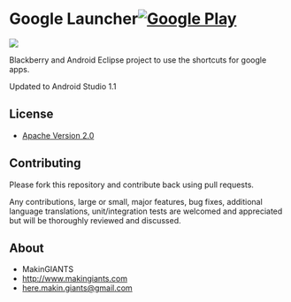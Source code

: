 # Google Launcher[![Google Play](http://developer.android.com/images/brand/en_generic_rgb_wo_45.png)](https://play.google.com/store/apps/details?id=com.makingiants.googlelauncher)

<a href="https://play.google.com/store/apps/details?id=com.makingiants.googlelauncher" alt="Blackberry World">
	<img src="http://1.bp.blogspot.com/-ZXJ12NP34Wo/UWB53UhJDGI/AAAAAAAABuc/K6igS3kHuss/s640/banner+google.jpg">
</a>

Blackberry and Android Eclipse project to use the shortcuts for google apps.

Updated to Android Studio 1.1

## License

* [Apache Version 2.0](http://www.apache.org/licenses/LICENSE-2.0.html)


## Contributing

Please fork this repository and contribute back using pull requests.

Any contributions, large or small, major features, bug fixes, additional
language translations, unit/integration tests are welcomed and appreciated
but will be thoroughly reviewed and discussed.


## About

+ MakinGIANTS
+ http://www.makingiants.com
+ here.makin.giants@gmail.com